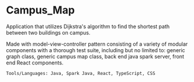 # Campus_Map

Application that utilizes Dijkstra's algorithm to find the shortest path between two buildings on campus.

Made with model-view-controller pattern consisting of a variety of modular components with a thorough test suite, including but no limited to:
generic graph class, generic campus map class, back end java spark server, front end React components.

 `Tools/Languages: Java, Spark Java, React, TypeScript, CSS`
